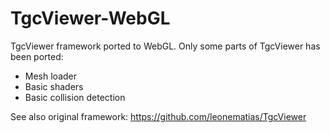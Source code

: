 TgcViewer-WebGL
===============

TgcViewer framework ported to WebGL.
Only some parts of TgcViewer has been ported:
- Mesh loader
- Basic shaders
- Basic collision detection

See also original framework: https://github.com/leonematias/TgcViewer
